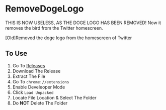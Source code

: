 # RemoveDogeLogo
THIS IS NOW USELESS, AS THE DOGE LOGO HAS BEEN REMOVED! Now it removes the bird from the Twitter homescreen. 

[Old]Removed the doge logo from the homescreen of Twitter


## To Use
1. Go To [Releases](https://github.com/DamienDavisNeff/RemoveDogeLogo/releases/)
2. Download The Release
3. Extract The File
4. Go To `chrome://extensions`
5. Enable Develeoper Mode
6. Click `Load Unpacked`
7. Locate File Location & Select The Folder
8. Do **NOT** Delete The Folder
